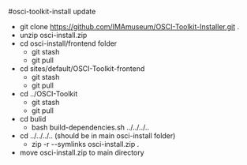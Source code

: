 #osci-toolkit-install update
- git clone https://github.com/IMAmuseum/OSCI-Toolkit-Installer.git .
- unzip osci-install.zip
- cd osci-install/frontend folder
	- git stash
	- git pull
- cd sites/default/OSCI-Toolkit-frontend
	- git stash
	- git pull
- cd ../OSCI-Toolkit
	- git stash
	- git pull
-  cd bulid
	- bash build-dependencies.sh ../../../..
- cd ../../../.. (should be in main osci-install folder)
	- zip -r --symlinks osci-install.zip .
- move osci-install.zip  to main directory
